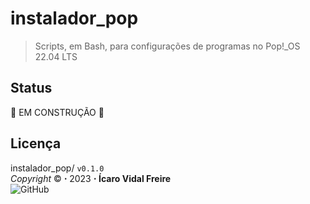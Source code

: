 # instalador_pop
> Scripts, em Bash, para configurações de programas no Pop!_OS 22.04 LTS

## Status
:construction: EM CONSTRUÇÃO :construction:

## Licença
instalador_pop/ `v0.1.0` </br> 
_Copyright_ :copyright: **⋅** 2023 **⋅** **Ícaro Vidal Freire** <br>
![GitHub](https://img.shields.io/github/license/icaro-freire/instalador_pop?style=plastic)


